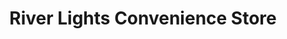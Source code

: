 ---
title: "River Lights Convenience Store"
url: /derby/river-lights-convenience-store/
shop: e-cigarette
---